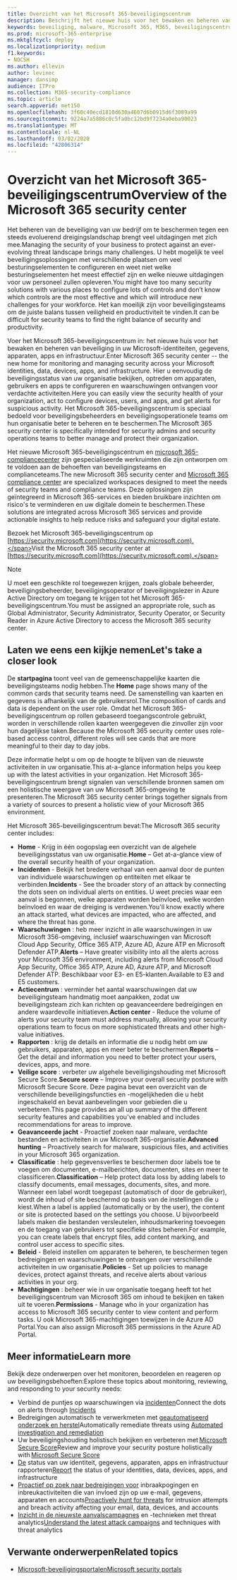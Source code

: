 ```yaml
---
title: Overzicht van het Microsoft 365-beveiligingscentrum
description: Beschrijft het nieuwe huis voor het bewaken en beheren van beveiliging in uw Microsoft-identiteiten, gegevens, apparaten en apps.
keywords: beveiliging, malware, Microsoft 365, M365, beveiligingscentrum, monitor, rapport, identiteiten, gegevens, apparaten, apps
ms.prod: microsoft-365-enterprise
ms.mktglfcycl: deploy
ms.localizationpriority: medium
f1.keywords:
- NOCSH
ms.author: ellevin
author: levinec
manager: dansimp
audience: ITPro
ms.collection: M365-security-compliance
ms.topic: article
search.appverid: met150
ms.openlocfilehash: 3f60c40ecd1810d630a4607d6b0915d6f3089a99
ms.sourcegitcommit: 9224a7a5886c0c5fa0bc12bd9f7234a0eba90023
ms.translationtype: MT
ms.contentlocale: nl-NL
ms.lasthandoff: 03/02/2020
ms.locfileid: "42806314"
---
```

# <a name="overview-of-the-microsoft-365-security-center"></a><span data-ttu-id="49461-104">Overzicht van het Microsoft 365-beveiligingscentrum</span><span class="sxs-lookup"><span data-stu-id="49461-104">Overview of the Microsoft 365 security center</span></span>

<span data-ttu-id="49461-105">Het beheren van de beveiliging van uw bedrijf om te beschermen tegen een steeds evoluerend dreigingslandschap brengt veel uitdagingen met zich mee.</span><span class="sxs-lookup"><span data-stu-id="49461-105">Managing the security of your business to protect against an ever-evolving threat landscape brings many challenges.</span></span> <span data-ttu-id="49461-106">U hebt mogelijk te veel beveiligingsoplossingen met verschillende plaatsen om veel besturingselementen te configureren en weet niet welke besturingselementen het meest effectief zijn en welke nieuwe uitdagingen voor uw personeel zullen opleveren.</span><span class="sxs-lookup"><span data-stu-id="49461-106">You might have too many security solutions with various places to configure lots of controls and don’t know which controls are the most effective and which will introduce new challenges for your workforce.</span></span> <span data-ttu-id="49461-107">Het kan moeilijk zijn voor beveiligingsteams om de juiste balans tussen veiligheid en productiviteit te vinden.</span><span class="sxs-lookup"><span data-stu-id="49461-107">It can be difficult for security teams to find the right balance of security and productivity.</span></span>

<span data-ttu-id="49461-108">Voer het Microsoft 365-beveiligingscentrum in: het nieuwe huis voor het bewaken en beheren van beveiliging in uw Microsoft-identiteiten, gegevens, apparaten, apps en infrastructuur.</span><span class="sxs-lookup"><span data-stu-id="49461-108">Enter Microsoft 365 security center -- the new home for monitoring and managing security across your Microsoft identities, data, devices, apps, and infrastructure.</span></span> <span data-ttu-id="49461-109">Hier u eenvoudig de beveiligingsstatus van uw organisatie bekijken, optreden om apparaten, gebruikers en apps te configureren en waarschuwingen ontvangen voor verdachte activiteiten.</span><span class="sxs-lookup"><span data-stu-id="49461-109">Here you can easily view the security health of your organization, act to configure devices, users, and apps, and get alerts for suspicious activity.</span></span> <span data-ttu-id="49461-110">Het Microsoft 365-beveiligingscentrum is speciaal bedoeld voor beveiligingsbeheerders en beveiligingsoperationele teams om hun organisatie beter te beheren en te beschermen.</span><span class="sxs-lookup"><span data-stu-id="49461-110">The Microsoft 365 security center is specifically intended for security admins and security operations teams to better manage and protect their organization.</span></span>

<span data-ttu-id="49461-111">Het nieuwe Microsoft 365-beveiligingscentrum en [microsoft 365-compliancecenter](https://docs.microsoft.com/microsoft-365/compliance/microsoft-365-compliance-center) zijn gespecialiseerde werkruimten die zijn ontworpen om te voldoen aan de behoeften van beveiligingsteams en complianceteams.</span><span class="sxs-lookup"><span data-stu-id="49461-111">The new Microsoft 365 security center and [Microsoft 365 compliance center](https://docs.microsoft.com/microsoft-365/compliance/microsoft-365-compliance-center) are specialized workspaces designed to meet the needs of security teams and compliance teams.</span></span> <span data-ttu-id="49461-112">Deze oplossingen zijn geïntegreerd in Microsoft 365-services en bieden bruikbare inzichten om risico's te verminderen en uw digitale domein te beschermen.</span><span class="sxs-lookup"><span data-stu-id="49461-112">These solutions are integrated across Microsoft 365 services and provide actionable insights to help reduce risks and safeguard your digital estate.</span></span>

<span data-ttu-id="49461-113">Bezoek het Microsoft 365-beveiligingscentrum op [https://security.microsoft.com](https://security.microsoft.com).</span><span class="sxs-lookup"><span data-stu-id="49461-113">Visit the Microsoft 365 security center at [https://security.microsoft.com](https://security.microsoft.com).</span></span> 

> [!NOTE]
> <span data-ttu-id="49461-114">U moet een geschikte rol toegewezen krijgen, zoals globale beheerder, beveiligingsbeheerder, beveiligingsoperator of beveiligingslezer in Azure Active Directory om toegang te krijgen tot het Microsoft 365-beveiligingscentrum.</span><span class="sxs-lookup"><span data-stu-id="49461-114">You must be assigned an appropriate role, such as Global Administrator, Security Administrator, Security Operator, or Security Reader in Azure Active Directory to access the Microsoft 365 security center.</span></span>


## <a name="lets-take-a-closer-look"></a><span data-ttu-id="49461-115">Laten we eens een kijkje nemen</span><span class="sxs-lookup"><span data-stu-id="49461-115">Let's take a closer look</span></span>

<span data-ttu-id="49461-116">De **startpagina** toont veel van de gemeenschappelijke kaarten die beveiligingsteams nodig hebben.</span><span class="sxs-lookup"><span data-stu-id="49461-116">The **Home** page shows many of the common cards that security teams need.</span></span> <span data-ttu-id="49461-117">De samenstelling van kaarten en gegevens is afhankelijk van de gebruikersrol.</span><span class="sxs-lookup"><span data-stu-id="49461-117">The composition of cards and data is dependent on the user role.</span></span> <span data-ttu-id="49461-118">Omdat het Microsoft 365-beveiligingscentrum op rollen gebaseerd toegangscontrole gebruikt, worden in verschillende rollen kaarten weergegeven die zinvoller zijn voor hun dagelijkse taken.</span><span class="sxs-lookup"><span data-stu-id="49461-118">Because the Microsoft 365 security center uses role-based access control, different roles will see cards that are more meaningful to their day to day jobs.</span></span>  

<span data-ttu-id="49461-119">Deze informatie helpt u om op de hoogte te blijven van de nieuwste activiteiten in uw organisatie.</span><span class="sxs-lookup"><span data-stu-id="49461-119">This at-a-glance information helps you keep up with the latest activities in your organization.</span></span> <span data-ttu-id="49461-120">Het Microsoft 365-beveiligingscentrum brengt signalen van verschillende bronnen samen om een holistische weergave van uw Microsoft 365-omgeving te presenteren.</span><span class="sxs-lookup"><span data-stu-id="49461-120">The Microsoft 365 security center brings together signals from a variety of sources to present a holistic view of your Microsoft 365 environment.</span></span>

<span data-ttu-id="49461-121">Het Microsoft 365-beveiligingscentrum bevat:</span><span class="sxs-lookup"><span data-stu-id="49461-121">The Microsoft 365 security center includes:</span></span>

* <span data-ttu-id="49461-122">**Home** - Krijg in één oogopslag een overzicht van de algehele beveiligingsstatus van uw organisatie.</span><span class="sxs-lookup"><span data-stu-id="49461-122">**Home** – Get at-a-glance view of the overall security health of your organization.</span></span>
* <span data-ttu-id="49461-123">**Incidenten** - Bekijk het bredere verhaal van een aanval door de punten van individuele waarschuwingen op entiteiten met elkaar te verbinden.</span><span class="sxs-lookup"><span data-stu-id="49461-123">**Incidents** - See the broader story of an attack by connecting the dots seen on individual alerts on entities.</span></span> <span data-ttu-id="49461-124">U weet precies waar een aanval is begonnen, welke apparaten worden beïnvloed, welke worden beïnvloed en waar de dreiging is verdwenen.</span><span class="sxs-lookup"><span data-stu-id="49461-124">You'll know exactly where an attack started, what devices are impacted, who are affected, and where the threat has gone.</span></span>
* <span data-ttu-id="49461-125">**Waarschuwingen** : heb meer inzicht in alle waarschuwingen in uw Microsoft 356-omgeving, inclusief waarschuwingen van Microsoft Cloud App Security, Office 365 ATP, Azure AD, Azure ATP en Microsoft Defender ATP.</span><span class="sxs-lookup"><span data-stu-id="49461-125">**Alerts** – Have greater visibility into all the alerts across your Microsoft 356 environment, including alerts from Microsoft Cloud App Security, Office 365 ATP, Azure AD, Azure ATP, and Microsoft Defender ATP.</span></span> <span data-ttu-id="49461-126">Beschikbaar voor E3- en E5-klanten.</span><span class="sxs-lookup"><span data-stu-id="49461-126">Available to E3 and E5 customers.</span></span>  
* <span data-ttu-id="49461-127">**Actiecentrum** : verminder het aantal waarschuwingen dat uw beveiligingsteam handmatig moet aanpakken, zodat uw beveiligingsteam zich kan richten op geavanceerdere bedreigingen en andere waardevolle initiatieven.</span><span class="sxs-lookup"><span data-stu-id="49461-127">**Action center** - Reduce the volume of alerts your security team must address manually, allowing your security operations team to focus on more sophisticated threats and other high-value initiatives.</span></span>
* <span data-ttu-id="49461-128">**Rapporten** : krijg de details en informatie die u nodig hebt om uw gebruikers, apparaten, apps en meer beter te beschermen.</span><span class="sxs-lookup"><span data-stu-id="49461-128">**Reports** – Get the detail and information you need to better protect your users, devices, apps, and more.</span></span>
* <span data-ttu-id="49461-129">**Veilige score** : verbeter uw algehele beveiligingshouding met Microsoft Secure Score.</span><span class="sxs-lookup"><span data-stu-id="49461-129">**Secure score** – Improve your overall security posture with Microsoft Secure Score.</span></span> <span data-ttu-id="49461-130">Deze pagina bevat een overzicht van de verschillende beveiligingsfuncties en -mogelijkheden die u hebt ingeschakeld en bevat aanbevelingen voor gebieden die u verbeteren.</span><span class="sxs-lookup"><span data-stu-id="49461-130">This page provides an all up summary of the different security features and capabilities you’ve enabled and includes recommendations for areas to improve.</span></span>
* <span data-ttu-id="49461-131">**Geavanceerde jacht** - Proactief zoeken naar malware, verdachte bestanden en activiteiten in uw Microsoft 365-organisatie.</span><span class="sxs-lookup"><span data-stu-id="49461-131">**Advanced hunting** – Proactively search for malware, suspicious files, and activities in your Microsoft 365 organization.</span></span>
* <span data-ttu-id="49461-132">**Classificatie** : help gegevensverlies te beschermen door labels toe te voegen om documenten, e-mailberichten, documenten, sites en meer te classificeren.</span><span class="sxs-lookup"><span data-stu-id="49461-132">**Classification** – Help protect data loss by adding labels to classify documents, email messages, documents, sites, and more.</span></span> <span data-ttu-id="49461-133">Wanneer een label wordt toegepast (automatisch of door de gebruiker), wordt de inhoud of site beschermd op basis van de instellingen die u kiest.</span><span class="sxs-lookup"><span data-stu-id="49461-133">When a label is applied (automatically or by the user), the content or site is protected based on the settings you choose.</span></span> <span data-ttu-id="49461-134">U bijvoorbeeld labels maken die bestanden versleutelen, inhoudsmarkering toevoegen en de toegang van gebruikers tot specifieke sites beheren.</span><span class="sxs-lookup"><span data-stu-id="49461-134">For example, you can create labels that encrypt files, add content marking, and control user access to specific sites.</span></span>
* <span data-ttu-id="49461-135">**Beleid** - Beleid instellen om apparaten te beheren, te beschermen tegen bedreigingen en waarschuwingen te ontvangen over verschillende activiteiten in uw organisatie.</span><span class="sxs-lookup"><span data-stu-id="49461-135">**Policies** - Set up policies to manage devices, protect against threats, and receive alerts about various activities in your org.</span></span>
* <span data-ttu-id="49461-136">**Machtigingen** : beheer wie in uw organisatie toegang heeft tot het beveiligingscentrum van Microsoft 365 om inhoud te bekijken en taken uit te voeren.</span><span class="sxs-lookup"><span data-stu-id="49461-136">**Permissions** - Manage who in your organization has access to Microsoft 365 security center to view content and perform tasks.</span></span> <span data-ttu-id="49461-137">U ook Microsoft 365-machtigingen toewijzen in de Azure AD Portal.</span><span class="sxs-lookup"><span data-stu-id="49461-137">You can also assign Microsoft 365 permissions in the Azure AD Portal.</span></span>

## <a name="learn-more"></a><span data-ttu-id="49461-138">Meer informatie</span><span class="sxs-lookup"><span data-stu-id="49461-138">Learn more</span></span> 

<span data-ttu-id="49461-139">Bekijk deze onderwerpen over het monitoren, beoordelen en reageren op uw beveiligingsbehoeften:</span><span class="sxs-lookup"><span data-stu-id="49461-139">Explore these topics about monitoring, reviewing, and responding to your security needs:</span></span>
- <span data-ttu-id="49461-140">Verbind de puntjes op waarschuwingen via [incidenten](incident-queue.md)</span><span class="sxs-lookup"><span data-stu-id="49461-140">Connect the dots on alerts through [Incidents](incident-queue.md)</span></span>
- <span data-ttu-id="49461-141">Bedreigingen automatisch te verwerkmeten met [geautomatiseerd onderzoek en herstel](mtp-autoir.md)</span><span class="sxs-lookup"><span data-stu-id="49461-141">Automatically remediate threats using [Automated investigation and remediation](mtp-autoir.md)</span></span>
- <span data-ttu-id="49461-142">Uw beveiligingshouding holistisch bekijken en verbeteren met [Microsoft Secure Score](microsoft-secure-score.md)</span><span class="sxs-lookup"><span data-stu-id="49461-142">Review and improve your security posture holistically with [Microsoft Secure Score](microsoft-secure-score.md)</span></span>
- <span data-ttu-id="49461-143">[De](monitoring-and-reporting.md) status van uw identiteit, gegevens, apparaten, apps en infrastructuur rapporteren</span><span class="sxs-lookup"><span data-stu-id="49461-143">[Report](monitoring-and-reporting.md) the status of your identities, data, devices, apps, and infrastructure</span></span>
- <span data-ttu-id="49461-144">[Proactief op zoek naar bedreigingen voor](advanced-hunting-overview.md) inbraakpogingen en inbreukactiviteiten die van invloed zijn op uw e-mail, gegevens, apparaten en accounts</span><span class="sxs-lookup"><span data-stu-id="49461-144">[Proactively hunt for threats](advanced-hunting-overview.md) for intrusion attempts and breach activity affecting your email, data, devices, and accounts</span></span>
- <span data-ttu-id="49461-145">[Inzicht in de nieuwste aanvalscampagnes](latest-attack-campaigns.md) en -technieken met threat analytics</span><span class="sxs-lookup"><span data-stu-id="49461-145">[Understand the latest attack campaigns](latest-attack-campaigns.md) and techniques with threat analytics</span></span>

## <a name="related-topics"></a><span data-ttu-id="49461-146">Verwante onderwerpen</span><span class="sxs-lookup"><span data-stu-id="49461-146">Related topics</span></span>
- [<span data-ttu-id="49461-147">Microsoft-beveiligingsportalen</span><span class="sxs-lookup"><span data-stu-id="49461-147">Microsoft security portals</span></span>](portals.md)
